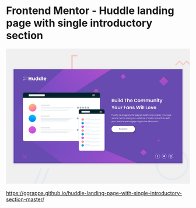 # Frontend Mentor - Huddle landing page with single introductory section

![Design preview for the Huddle landing page with single introductory section](./design/desktop-preview.jpg)


https://ggrappa.github.io/huddle-landing-page-with-single-introductory-section-master/
